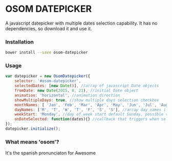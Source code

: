 # OSOM DATEPICKER #
A javascript datepicker with multiple dates selection capability.
It has no dependencies, so download it and use it.
### Installation ###
```bash
bower install --save osom-datepicker
```
### Usage ###
```javascript
var datepicker = new OsomDatepicker({
	selector: '#osom-datepicker',
	selectedDates: [new Date()], //array of javascript Date objects
	fromDate: new Date(2015, 0, 21), //initial Date object
	animation: 'horizontal', //animation direction
	showMultipleDays: true, //show multiple days selection checkbox
	monthNames: [ 'Jan', 'Feb', 'Mar', 'Apr', 'May', 'Jun', 'Jul', 'Aug', 'Sep', 'Oct', 'Nov', 'Dec' ], //array month names if you want something different than January February March April May June July August September October November December
	dayNames: ['M', 'T', 'W', 'T', 'F', 'S', 'S'], //array day names if you want something different than S, M, T, W, T, F, S
	weekStart: 'Monday', //day of week start default Sunday, possible value Monday
	onDateSelected: function(dates){} //callback that triggers when selected dates change
});
datepicker.initialize();
```
### What means 'osom'? ###
It's the spanish pronunciaton for Awesome